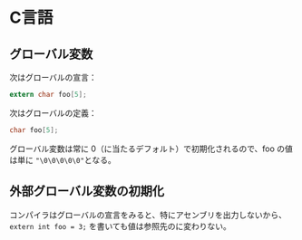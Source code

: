 # C言語

## グローバル変数

次はグローバルの宣言：

``` c
extern char foo[5];
```

次はグローバルの定義：

``` c
char foo[5];
```

グローバル変数は常に 0（に当たるデフォルト）で初期化されるので、foo の値は単に `"\0\0\0\0\0"`となる。

## 外部グローバル変数の初期化

コンパイラはグローバルの宣言をみると、特にアセンブリを出力しないから、`extern int foo = 3;` を書いても値は参照先のに変わりない。
